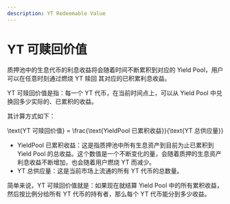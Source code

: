 ```yaml
---
description: YT Redeemable Value
---
```


# YT 可赎回价值

质押池中的生息代币的利息收益将会随着时间不断累积到对应的 Yield Pool，用户可以在任意时刻通过燃烧 YT 赎回 其对应的已积累利息收益。

YT 可赎回价值是指：每一个 YT 代币，在当前时间点上，可以从 Yield Pool 中兑换回多少实际的、已累积的收益。

其计算方式如下：

<p align="center"><span class="math">\text{YT 可赎回价值} = \frac{\text{YieldPool 已累积收益}}{\text{YT 总供应量}}</span></p>

* YieldPool 已累积收益：这是指质押池中所有生息资产到目前为止已累积到 Yield Pool 的总收益。这个数值是一个不断变化的量，会随着质押的生息资产利息收益不断增加，也会随着用户燃烧 YT 而减少。
* YT 总供应量：这是当前市场上流通的所有 YT 代币的总数量。

简单来说，YT 可赎回价值就是：如果现在就结算 Yield Pool 中的所有累积收益，然后按比例分给所有 YT 代币的持有者，那么每个 YT 代币能分到多少收益。
